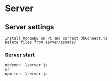 # Server

## Server settings

```
Install MongoDB on PC and correct dbConnect.js
Delete files from server/assets/
```

### Server start

```
nodemon .\server.js
or
npm run .\server.js
```
